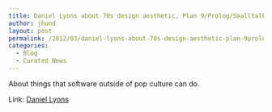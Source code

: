 ```yaml
---
title: Daniel Lyons about 70s design aesthetic, Plan 9/Prolog/Smalltalk
author: jhund
layout: post
permalink: /2012/03/daniel-lyons-about-70s-design-aesthetic-plan-9prologsmalltalk/
categories:
  - Blog
  - Curated News
---
```

About things that software outside of pop culture can do.

Link: [Daniel Lyons][1]

 [1]: http://bit.ly/z4tL3g